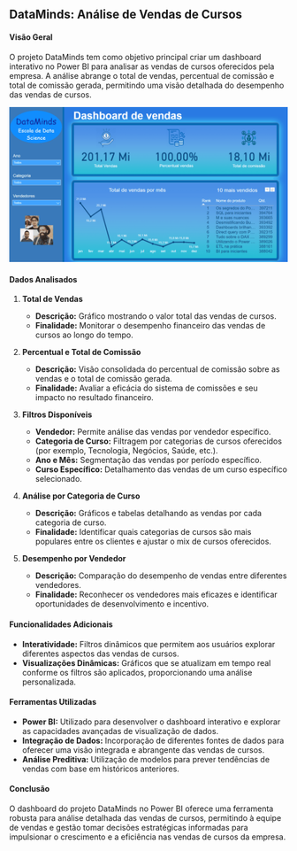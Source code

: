 ## DataMinds: Análise de Vendas de Cursos

#### Visão Geral
O projeto DataMinds tem como objetivo principal criar um dashboard interativo no Power BI para analisar as vendas de cursos oferecidos pela empresa. A análise abrange o total de vendas, percentual de comissão e total de comissão gerada, permitindo uma visão detalhada do desempenho das vendas de cursos.

[![](dataminds.gif)](link_do_seu_dashboard_power_bi)

#### Dados Analisados

1. **Total de Vendas**
   - **Descrição:** Gráfico mostrando o valor total das vendas de cursos.
   - **Finalidade:** Monitorar o desempenho financeiro das vendas de cursos ao longo do tempo.

2. **Percentual e Total de Comissão**
   - **Descrição:** Visão consolidada do percentual de comissão sobre as vendas e o total de comissão gerada.
   - **Finalidade:** Avaliar a eficácia do sistema de comissões e seu impacto no resultado financeiro.

3. **Filtros Disponíveis**
   - **Vendedor:** Permite análise das vendas por vendedor específico.
   - **Categoria de Curso:** Filtragem por categorias de cursos oferecidos (por exemplo, Tecnologia, Negócios, Saúde, etc.).
   - **Ano e Mês:** Segmentação das vendas por período específico.
   - **Curso Específico:** Detalhamento das vendas de um curso específico selecionado.

4. **Análise por Categoria de Curso**
   - **Descrição:** Gráficos e tabelas detalhando as vendas por cada categoria de curso.
   - **Finalidade:** Identificar quais categorias de cursos são mais populares entre os clientes e ajustar o mix de cursos oferecidos.

5. **Desempenho por Vendedor**
   - **Descrição:** Comparação do desempenho de vendas entre diferentes vendedores.
   - **Finalidade:** Reconhecer os vendedores mais eficazes e identificar oportunidades de desenvolvimento e incentivo.

#### Funcionalidades Adicionais

- **Interatividade:** Filtros dinâmicos que permitem aos usuários explorar diferentes aspectos das vendas de cursos.
- **Visualizações Dinâmicas:** Gráficos que se atualizam em tempo real conforme os filtros são aplicados, proporcionando uma análise personalizada.

#### Ferramentas Utilizadas

- **Power BI:** Utilizado para desenvolver o dashboard interativo e explorar as capacidades avançadas de visualização de dados.
- **Integração de Dados:** Incorporação de diferentes fontes de dados para oferecer uma visão integrada e abrangente das vendas de cursos.
- **Análise Preditiva:** Utilização de modelos para prever tendências de vendas com base em históricos anteriores.

#### Conclusão

O dashboard do projeto DataMinds no Power BI oferece uma ferramenta robusta para análise detalhada das vendas de cursos, permitindo à equipe de vendas e gestão tomar decisões estratégicas informadas para impulsionar o crescimento e a eficiência nas vendas de cursos da empresa.
